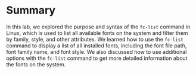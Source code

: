 # Summary

In this lab, we explored the purpose and syntax of the `fc-list` command in Linux, which is used to list all available fonts on the system and filter them by family, style, and other attributes. We learned how to use the `fc-list` command to display a list of all installed fonts, including the font file path, font family name, and font style. We also discussed how to use additional options with the `fc-list` command to get more detailed information about the fonts on the system.
